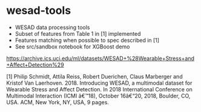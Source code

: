 # wesad-tools
- WESAD data processing tools
- Subset of features from Table 1 in [1] implemented
- Features matching when possible to spec described in [1]
- See src/sandbox notebook for XGBoost demo

https://archive.ics.uci.edu/ml/datasets/WESAD+%28Wearable+Stress+and+Affect+Detection%29

[1] Philip Schmidt, Attila Reiss, Robert Duerichen, Claus Marberger and Kristof Van Laerhoven. 2018. Introducing WESAD, a multimodal dataset for Wearable Stress and Affect Detection. In 2018 International Conference on Multimodal Interaction (ICMI â€™18), October 16â€“20, 2018, Boulder, CO, USA. ACM, New York, NY, USA, 9 pages.
